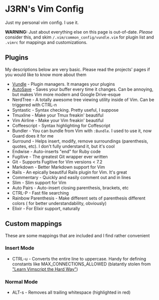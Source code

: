 # J3RN's Vim Config

Just my personal vim config. I use it.

**WARNING:** Just about everything else on this page is out-of-date. *Please*
consider this, and skim `/.vim/common_config/vundle.vim` for plugin list and
`.vimrc` for mappings and customizations.

## Plugins
My descriptions below are very basic. Please read the projects' pages if you
would like to know more about them

- [Vundle](https://github.com/gmarik/Vundle.vim) - Plugin managers. It manages your plugins
- [AutoSave](https://github.com/vim-scripts/vim-auto-save.git) - Saves your buffer every time it changes. Can be annoying, but makes Vim more modern and Google Drive-esque
- NerdTree - A totally awesome tree viewing utility inside of Vim. Can be
triggered with CTRL-n
- Syntastic - Syntax checking. Pretty useful, I suppose
- Tmuxline - Make your Tmux freakin' beautiful
- Vim Airline - Make your Vim freakin' beautiful
- Coffeescript - Syntax highlighting for Coffescript
- Bundler - You can bundle from Vim with `:Bundle`. I used to use it, now Guard
does it for me
- Surround - Helps insert, modify, remove surroundings (parenthesis, quotes,
 etc). I don't fully understand it, but it's cool
- Endwise - Auto-inserts "end" for Ruby code
- Fugitive - The greatest Git wrapper ever written
- Git - Supports Fugitive for Vim versions < 7.2
- Markdown - Better Markdown support for Vim
- Rails - An epically beautiful Rails plugin for Vim. It's great
- Commentary - Quickly and easily comment out and in lines
- Slim - Slim support for Vim
- Auto Pairs - Auto-insert closing parenthesis, brackets, etc
- CTRL-P - Fast file searching
- Rainbow Parenthesis - Make different sets of parenthesis different colors (
for better understandability, obviously)
- Elixir - For Elixir support, naturally

## Custom mappings
These are some mappings that are included and I find rather convenient

### Insert Mode
- CTRL-u - Converts the entire line to uppercase. Handy for
defining constants like MAX_CONNECTIONS_ALLOWED (blatantly stolen from ["Learn
Vimscript the Hard Way"](http://learnvimscriptthehardway.stevelosh.com))

### Normal Mode
- ALT-s - Removes all trailing whitespace (highlighted in red)
